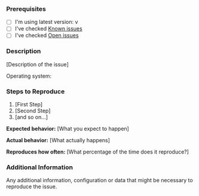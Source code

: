 <!--

Have you read Code of Conduct? By filing an Issue, you are expected to comply with it, including treating everyone with respect: https://github.com/hovancik/stretchly/blob/master/CODE_OF_CONDUCT.md

-->

### Prerequisites

- [ ] I'm using latest version: v <!-- type your version from `Preferences` ->  `About` -->
- [ ] I've checked [Known issues](https://github.com/hovancik/stretchly#known-issues)
- [ ] I've checked [Open issues](https://github.com/hovancik/stretchly/issues)

### Description

[Description of the issue]

Operating system: <!-- type your OS and version -->

### Steps to Reproduce

1. [First Step]
2. [Second Step]
3. [and so on...]

**Expected behavior:** [What you expect to happen]

**Actual behavior:** [What actually happens]

**Reproduces how often:** [What percentage of the time does it reproduce?]

### Additional Information

Any additional information, configuration or data that might be necessary to reproduce the issue.
